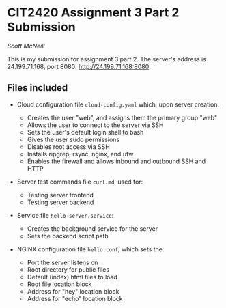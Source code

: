 # CIT2420 Assignment 3 Part 2 Submission
*Scott McNeill*

This is my submission for assignment 3 part 2.
The server's address is 24.199.71.168, port 8080: http://24.199.71.168:8080

## Files included

- Cloud configuration file `cloud-config.yaml` which, upon server creation:
    - Creates the user "web", and assigns them the primary group "web"
    - Allows the user to connect to the server via SSH
    - Sets the user's default login shell to bash
    - Gives the user sudo permissions
    - Disables root access via SSH
    - Installs ripgrep, rsync, nginx, and ufw
    - Enables the firewall and allows inbound and outbound SSH and HTTP 

- Server test commands file `curl.md`, used for:
    - Testing server frontend
    - Testing server backend

- Service file `hello-server.service`:
    - Creates the background service for the server
    - Sets the backend script path

- NGINX configuration file `hello.conf`, which sets the:
    - Port the server listens on
    - Root directory for public files
    - Default (index) html files to load
    - Root file location block
    - Address for "hey" location block
    - Address for "echo" location block